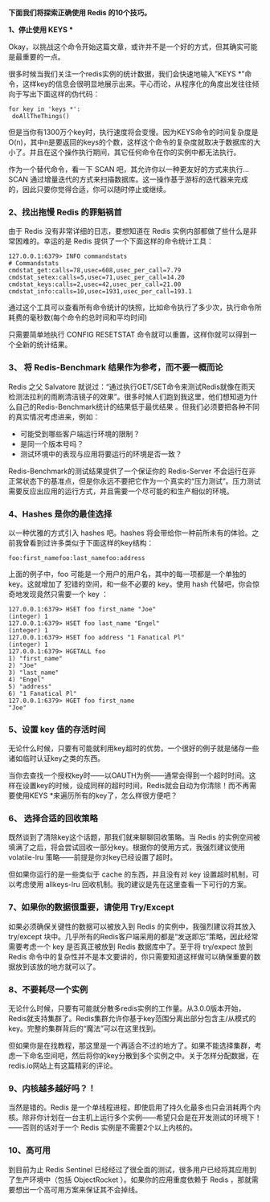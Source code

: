 **下面我们将探索正确使用 Redis 的10个技巧。**

**1、停止使用 KEYS \***

Okay，以挑战这个命令开始这篇文章，或许并不是一个好的方式，但其确实可能是最重要的一点。

很多时候当我们关注一个redis实例的统计数据，我们会快速地输入”KEYS *”命令，这样key的信息会很明显地展示出来。平心而论，从程序化的角度出发往往倾向于写出下面这样的伪代码：

```
for key in 'keys *':
 doAllTheThings()
```

但是当你有1300万个key时，执行速度将会变慢。因为KEYS命令的时间复杂度是O(n)，其中n是要返回的keys的个数，这样这个命令的复杂度就取决于数据库的大小了。并且在这个操作执行期间，其它任何命令在你的实例中都无法执行。

作为一个替代命令，看一下 SCAN 吧，其允许你以一种更友好的方式来执行… SCAN 通过增量迭代的方式来扫描数据库。这一操作基于游标的迭代器来完成的，因此只要你觉得合适，你可以随时停止或继续。

### 2、找出拖慢 Redis 的罪魁祸首

由于 Redis 没有非常详细的日志，要想知道在 Redis 实例内部都做了些什么是非常困难的。幸运的是 Redis 提供了一个下面这样的命令统计工具：

```
127.0.0.1:6379> INFO commandstats
# Commandstats
cmdstat_get:calls=78,usec=608,usec_per_call=7.79 
cmdstat_setex:calls=5,usec=71,usec_per_call=14.20 
cmdstat_keys:calls=2,usec=42,usec_per_call=21.00 
cmdstat_info:calls=10,usec=1931,usec_per_call=193.1
```

通过这个工具可以查看所有命令统计的快照，比如命令执行了多少次，执行命令所耗费的毫秒数(每个命令的总时间和平均时间)

只需要简单地执行 CONFIG RESETSTAT 命令就可以重置，这样你就可以得到一个全新的统计结果。

### 3、 将 Redis-Benchmark 结果作为参考，而不要一概而论

Redis 之父 Salvatore 就说过：“通过执行GET/SET命令来测试Redis就像在雨天检测法拉利的雨刷清洁镜子的效果”。很多时候人们跑到我这里，他们想知道为什么自己的Redis-Benchmark统计的结果低于最优结果 。但我们必须要把各种不同的真实情况考虑进来，例如：

- 可能受到哪些客户端运行环境的限制？
- 是同一个版本号吗？
- 测试环境中的表现与应用将要运行的环境是否一致？

Redis-Benchmark的测试结果提供了一个保证你的 Redis-Server 不会运行在非正常状态下的基准点，但是你永远不要把它作为一个真实的“压力测试”。压力测试需要反应出应用的运行方式，并且需要一个尽可能的和生产相似的环境。

### 4、Hashes 是你的最佳选择

以一种优雅的方式引入 hashes 吧。hashes 将会带给你一种前所未有的体验。之前我曾看到过许多类似于下面这样的key结构：

```
foo:first_namefoo:last_namefoo:address
```

上面的例子中，foo 可能是一个用户的用户名，其中的每一项都是一个单独的 key。这就增加了 犯错的空间，和一些不必要的 key。使用 hash 代替吧，你会惊奇地发现竟然只需要一个 key ：

```
127.0.0.1:6379> HSET foo first_name "Joe" 
(integer) 1 
127.0.0.1:6379> HSET foo last_name "Engel" 
(integer) 1 
127.0.0.1:6379> HSET foo address "1 Fanatical Pl" 
(integer) 1 
127.0.0.1:6379> HGETALL foo
1) "first_name" 
2) "Joe" 
3) "last_name" 
4) "Engel" 
5) "address" 
6) "1 Fanatical Pl" 
127.0.0.1:6379> HGET foo first_name
"Joe"
```

### 5、设置 key 值的存活时间

无论什么时候，只要有可能就利用key超时的优势。一个很好的例子就是储存一些诸如临时认证key之类的东西。

当你去查找一个授权key时——以OAUTH为例——通常会得到一个超时时间。这样在设置key的时候，设成同样的超时时间，Redis就会自动为你清除！而不再需要使用KEYS *来遍历所有的key了，怎么样很方便吧？

### 6、 选择合适的回收策略

既然谈到了清除key这个话题，那我们就来聊聊回收策略。当 Redis 的实例空间被填满了之后，将会尝试回收一部分key。根据你的使用方式，我强烈建议使用 volatile-lru 策略——前提是你对key已经设置了超时。

但如果你运行的是一些类似于 cache 的东西，并且没有对 key 设置超时机制，可以考虑使用 allkeys-lru 回收机制。我的建议是先在这里查看一下可行的方案。

### 7、如果你的数据很重要，请使用 Try/Except

如果必须确保关键性的数据可以被放入到 Redis 的实例中，我强烈建议将其放入 try/except 块中。几乎所有的Redis客户端采用的都是“发送即忘”策略，因此经常需要考虑一个 key 是否真正被放到 Redis 数据库中了。至于将 try/expect 放到 Redis 命令中的复杂性并不是本文要讲的，你只需要知道这样做可以确保重要的数据放到该放的地方就可以了。

### 8、不要耗尽一个实例

无论什么时候，只要有可能就分散多redis实例的工作量。从3.0.0版本开始，Redis就支持集群了。Redis集群允许你基于key范围分离出部分包含主/从模式的key。完整的集群背后的“魔法”可以在这里找到。

但如果你是在找教程，那这里是一个再适合不过的地方了。如果不能选择集群，考虑一下命名空间吧，然后将你的key分散到多个实例之中。关于怎样分配数据，在redis.io网站上有这篇精彩的评论。

### 9、内核越多越好吗？！

当然是错的。Redis 是一个单线程进程，即使启用了持久化最多也只会消耗两个内核。除非你计划在一台主机上运行多个实例——希望只会是在开发测试的环境下！——否则的话对于一个 Redis 实例是不需要2个以上内核的。

### 10、高可用

到目前为止 Redis Sentinel 已经经过了很全面的测试，很多用户已经将其应用到了生产环境中（包括 ObjectRocket ）。如果你的应用重度依赖于 Redis ，那就需要想出一个高可用方案来保证其不会掉线。